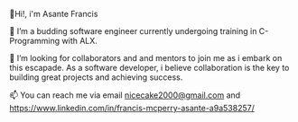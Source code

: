 👋Hi!, i'm Asante Francis

🌱 I’m a budding software engineer currently undergoing training in C-Programming with ALX.

👯 I’m looking for collaborators and and mentors to join me as i embark on this escapade. As a software developer, i believe collaboration is the key to building great          projects and achieving success.
 
📫 You can reach me via email nicecake2000@gmail.com and https://www.linkedin.com/in/francis-mcperry-asante-a9a538257/
